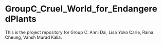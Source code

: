 # GroupC_Cruel_World_for_EndangeredPlants

This is the project repository for Group C: Anni Dai, Lisa Yoko Carle, Raina Cheung, Vansh Murad Kalia.
